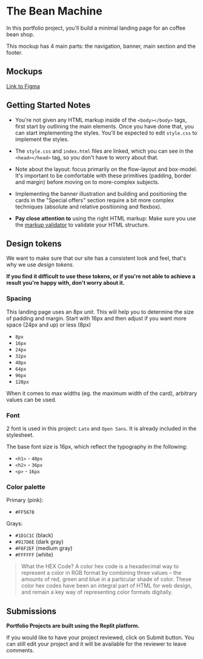 # The Bean Machine

In this portfolio project, you'll build a minimal landing page for an coffee bean shop.

This mockup has 4 main parts: the navigation, banner, main section and the footer.

## Mockups

[Link to Figma](https://www.figma.com/file/N2OuEfwY69fSymzcEBCfNh/The-Bean-Machine?node-id=2%3A2)


## Getting Started Notes

- You're not given any HTML markup inside of the `<body></body>` tags, first start by outlining the main elements. Once you have done that, you can start implementing the styles. You'll be expected to edit `style.css` to implement the styles. 

- The `style.css` and `index.html` files are linked, which you can see in the `<head></head>` tag, so you don't have to worry about that. 
  
- Note about the layout: focus primarily on the flow-layout and box-model. It's important to be comfortable with these primitives (padding, border and margin) before moving on to more-complex subjects.

- Implementing the banner illustration and building and positioning the cards in the "Special offers" section require a bit more complex techniques (absolute and relative positioning and flexbox).
  

- **Pay close attention to** using the right HTML markup: Make sure you use the [markup validator](https://validator.w3.org/) to validate your HTML structure.

## Design tokens

We want to make sure that our site has a consistent look and feel, that's why we use _design tokens_.


**If you find it difficult to use these tokens, or if you're not able to achieve a result you're happy with, don't worry about it.** 

### Spacing

This landing page uses an 8px unit. This will help you to determine the size of padding and margin. Start with 16px and then adjust if you want more space (24px and up) or less (8px)

- `8px`
- `16px`
- `24px`
- `32px`
- `48px`
- `64px`
- `96px`
- `128px`

When it comes to max widths (eg. the maximum width of the card), arbitrary values can be used.

### Font

2 font is used in this project: `Lato` and `Open Sans`. It is already included in the stylesheet.

The base font size is 16px, which reflect the typography in the following:

- `<h1>` - `40px`
- `<h2>` - `36px`
- `<p>` - `16px`

### Color palette

Primary (pink):

- `#FF5678`


Grays:

- `#1D1C1C` (black)
- `#917D6E` (dark gray)
- `#F6F2EF` (medium gray)
- `#FFFFFF` (white)

> What the HEX Code?
>A color hex code is a hexadecimal way to represent a color in RGB format by combining three values – the amounts of red, green and blue in a particular shade of color.
> These color hex codes have been an integral part of HTML for web design, and remain a key way of representing color formats digitally.

## Submissions

**Portfolio Projects are built using the Replit platform.** 

If you would like to have your project reviewed, click on Submit button. You can still edit your project and it will be available for the reviewer to leave comments.
